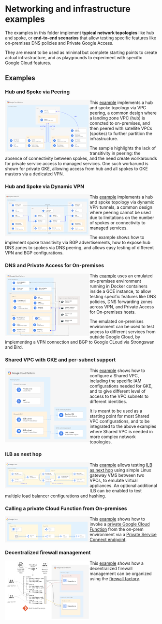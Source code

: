 # Networking and infrastructure examples

The examples in this folder implement **typical network topologies** like hub and spoke, or **end-to-end scenarios** that allow testing specific features like on-premises DNS policies and Private Google Access.

They are meant to be used as minimal but complete starting points to create actual infrastructure, and as playgrounds to experiment with specific Google Cloud features.

## Examples

### Hub and Spoke via Peering

<a href="./hub-and-spoke-peering/" title="Hub and spoke via peering example"><img src="./hub-and-spoke-peering/diagram.png" align="left" width="280px"></a> This [example](./hub-and-spoke-peering/) implements a hub and spoke topology via VPC peering, a common design where a landing zone VPC (hub) is conncted to on-premises, and then peered with satellite VPCs (spokes) to further partition the infrastructure.

The sample highlights the lack of transitivity in peering: the absence of connectivity between spokes, and the need create workarounds for private service access to managed services. One such workarund is shown for private GKE, allowing access from hub and all spokes to GKE masters via a dedicated VPN.
<br clear="left">

### Hub and Spoke via Dynamic VPN

<a href="./hub-and-spoke-vpn/" title="Hub and spoke via dynamic VPN"><img src="./hub-and-spoke-vpn/diagram.png" align="left" width="280px"></a> This [example](./hub-and-spoke-vpn/) implements a hub and spoke topology via dynamic VPN tunnels, a common design where peering cannot be used due to limitations on the number of spokes or connectivity to managed services.

The example shows how to implement spoke transitivity via BGP advertisements, how to expose hub DNS zones to spokes via DNS peering, and allows easy testing of different VPN and BGP configurations.
<br clear="left">

### DNS and Private Access for On-premises

<a href="./onprem-google-access-dns/" title="DNS and Private Access for On-premises"><img src="./onprem-google-access-dns/diagram.png" align="left" width="280px"></a> This [example](./onprem-google-access-dns/) uses an emulated on-premises environment running in Docker containers inside a GCE instance, to allow testing specific features like DNS policies, DNS forwarding zones across VPN, and Private Access for On-premises hosts.

The emulated on-premises environment can be used to test access to different services from outside Google Cloud, by implementing a VPN connection and BGP to Google CLoud via Strongswan and Bird.
<br clear="left">

### Shared VPC with GKE and per-subnet support

<a href="./shared-vpc-gke/" title="Shared VPC with GKE"><img src="./shared-vpc-gke/diagram.png" align="left" width="280px"></a> This [example](./shared-vpc-gke/) shows how to configure a Shared VPC, including the specific IAM configurations needed for GKE, and to give different level of access to the VPC subnets to different identities.

It is meant to be used as a starting point for most Shared VPC configurations, and to be integrated to the above examples where Shared VPC is needed in more complex network topologies.
<br clear="left">

### ILB as next hop

<a href="./ilb-next-hop/" title="ILB as next hop"><img src="./ilb-next-hop/diagram.png" align="left" width="280px"></a> This [example](./ilb-next-hop/) allows testing [ILB as next hop](https://cloud.google.com/load-balancing/docs/internal/ilb-next-hop-overview) using simple Linux gateway VMS between two VPCs, to emulate virtual appliances. An optional additional ILB can be enabled to test multiple load balancer configurations and hashing.
<br clear="left">

### Calling a private Cloud Function from On-premises

<a href="./private-cloud-function-from-onprem/" title="Private Cloud Function from On-premises"><img src="./private-cloud-function-from-onprem/diagram.png" align="left" width="280px"></a> This [example](./private-cloud-function-from-onprem/) shows how to invoke a [private Google Cloud Function](https://cloud.google.com/functions/docs/networking/network-settings) from the on-prem environment via a [Private Service Connect endpoint](https://cloud.google.com/vpc/docs/private-service-connect#benefits-apis).
<br clear="left">

### Decentralized firewall management

<a href="./decentralized-firewall/" title="Decentralized firewall management"><img src="./decentralized-firewall/diagram.png" align="left" width="280px"></a> This [example](./decentralized-firewall/) shows how a decentralized firewall management can be organized using the [firewall factory](../factories/net-vpc-firewall-yaml/).
<br clear="left">
